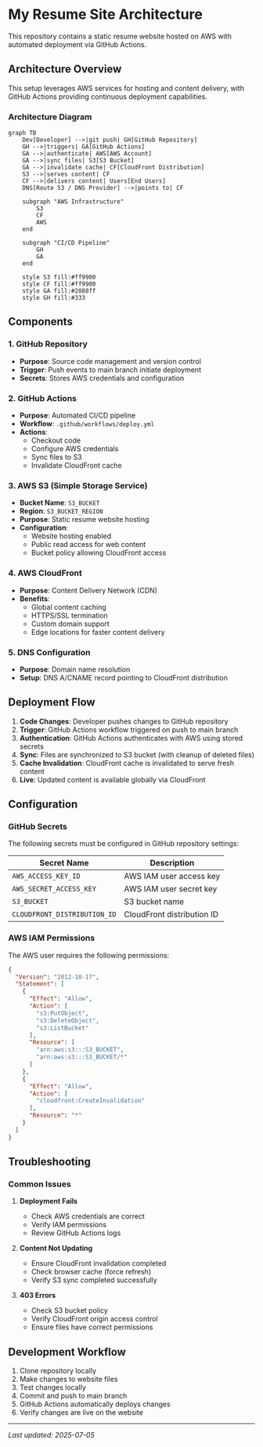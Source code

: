 # My Resume Site Architecture

This repository contains a static resume website hosted on AWS with automated deployment via GitHub Actions.

## Architecture Overview

This setup leverages AWS services for hosting and content delivery, with GitHub Actions providing continuous deployment capabilities.

### Architecture Diagram

```mermaid
graph TB
    Dev[Developer] -->|git push| GH[GitHub Repository]
    GH -->|triggers| GA[GitHub Actions]
    GA -->|authenticate| AWS[AWS Account]
    GA -->|sync files| S3[S3 Bucket]
    GA -->|invalidate cache| CF[CloudFront Distribution]
    S3 -->|serves content| CF
    CF -->|delivers content| Users[End Users]
    DNS[Route 53 / DNS Provider] -->|points to| CF
    
    subgraph "AWS Infrastructure"
        S3
        CF
        AWS
    end
    
    subgraph "CI/CD Pipeline"
        GH
        GA
    end
    
    style S3 fill:#ff9900
    style CF fill:#ff9900
    style GA fill:#2088ff
    style GH fill:#333
```

## Components

### 1. GitHub Repository
- **Purpose**: Source code management and version control
- **Trigger**: Push events to main branch initiate deployment
- **Secrets**: Stores AWS credentials and configuration

### 2. GitHub Actions
- **Purpose**: Automated CI/CD pipeline
- **Workflow**: `.github/workflows/deploy.yml`
- **Actions**:
  - Checkout code
  - Configure AWS credentials
  - Sync files to S3
  - Invalidate CloudFront cache

### 3. AWS S3 (Simple Storage Service)
- **Bucket Name**: `S3_BUCKET`
- **Region**: `S3_BUCKET_REGION`
- **Purpose**: Static resume website hosting
- **Configuration**:
  - Website hosting enabled
  - Public read access for web content
  - Bucket policy allowing CloudFront access

### 4. AWS CloudFront
- **Purpose**: Content Delivery Network (CDN)
- **Benefits**:
  - Global content caching
  - HTTPS/SSL termination
  - Custom domain support
  - Edge locations for faster content delivery

### 5. DNS Configuration
- **Purpose**: Domain name resolution
- **Setup**: DNS A/CNAME record pointing to CloudFront distribution

## Deployment Flow

1. **Code Changes**: Developer pushes changes to GitHub repository
2. **Trigger**: GitHub Actions workflow triggered on push to main branch
3. **Authentication**: GitHub Actions authenticates with AWS using stored secrets
4. **Sync**: Files are synchronized to S3 bucket (with cleanup of deleted files)
5. **Cache Invalidation**: CloudFront cache is invalidated to serve fresh content
6. **Live**: Updated content is available globally via CloudFront

## Configuration

### GitHub Secrets
The following secrets must be configured in GitHub repository settings:

| Secret Name | Description |
|-------------|-------------|
| `AWS_ACCESS_KEY_ID` | AWS IAM user access key |
| `AWS_SECRET_ACCESS_KEY` | AWS IAM user secret key |
| `S3_BUCKET` | S3 bucket name |
| `CLOUDFRONT_DISTRIBUTION_ID` | CloudFront distribution ID |

### AWS IAM Permissions
The AWS user requires the following permissions:

```json
{
  "Version": "2012-10-17",
  "Statement": [
    {
      "Effect": "Allow",
      "Action": [
        "s3:PutObject",
        "s3:DeleteObject",
        "s3:ListBucket"
      ],
      "Resource": [
        "arn:aws:s3:::S3_BUCKET",
        "arn:aws:s3:::S3_BUCKET/*"
      ]
    },
    {
      "Effect": "Allow",
      "Action": [
        "cloudfront:CreateInvalidation"
      ],
      "Resource": "*"
    }
  ]
}
```


## Troubleshooting

### Common Issues

1. **Deployment Fails**
   - Check AWS credentials are correct
   - Verify IAM permissions
   - Review GitHub Actions logs

2. **Content Not Updating**
   - Ensure CloudFront invalidation completed
   - Check browser cache (force refresh)
   - Verify S3 sync completed successfully

3. **403 Errors**
   - Check S3 bucket policy
   - Verify CloudFront origin access control
   - Ensure files have correct permissions


## Development Workflow

1. Clone repository locally
2. Make changes to website files
3. Test changes locally
4. Commit and push to main branch
5. GitHub Actions automatically deploys changes
6. Verify changes are live on the website

---

*Last updated: 2025-07-05*